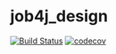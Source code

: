 # job4j_design
[![Build Status](https://travis-ci.com/Dmitry8ms/job4j_design.svg?branch=master)](https://travis-ci.com/Dmitry8ms/job4j_design)
[![codecov](https://codecov.io/gh/Dmitry8ms/job4j_design/branch/master/graph/badge.svg?token=6SCYJGSTA8)](https://codecov.io/gh/Dmitry8ms/job4j_design)
